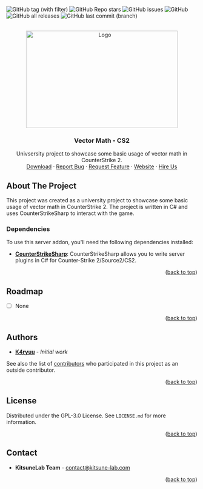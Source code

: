 <a name="readme-top"></a>

![GitHub tag (with filter)](https://img.shields.io/github/v/tag/K4ryuu/VektorMath?style=for-the-badge&label=Version)
![GitHub Repo stars](https://img.shields.io/github/stars/K4ryuu/VektorMath?style=for-the-badge)
![GitHub issues](https://img.shields.io/github/issues/K4ryuu/VektorMath?style=for-the-badge)
![GitHub](https://img.shields.io/github/license/K4ryuu/VektorMath?style=for-the-badge)
![GitHub all releases](https://img.shields.io/github/downloads/K4ryuu/VektorMath/total?style=for-the-badge)
![GitHub last commit (branch)](https://img.shields.io/github/last-commit/K4ryuu/VektorMath/dev?style=for-the-badge)

<!-- PROJECT LOGO -->
<br />
<div align="center">
  <a href="https://github.com/K4ryuu/VektorMath">
    <img src="https://i.imgur.com/sej1ZzD.png" alt="Logo" width="400" height="256">
  </a>
  <h3 align="center">Vector Math - CS2</h3>
  <p align="center">
    Univsersity project to showcase some basic usage of vector math in CounterStrike 2.
    <br />
    <a href="https://github.com/K4ryuu/VektorMath/releases">Download</a>
    ·
    <a href="https://github.com/K4ryuu/VektorMath/issues/new?assignees=KitsuneLab-Development&labels=bug&template=bug_report.md&title=%5BBUG%5D">Report Bug</a>
    ·
    <a href="https://github.com/K4ryuu/VektorMath/issues/new?assignees=KitsuneLab-Development&labels=enhancement&template=feature_request.md&title=%5BREQ%5D">Request Feature</a>
     ·
    <a href="https://kitsune-lab.com">Website</a>
     ·
    <a href="https://nests.kitsune-lab.com/tickets/create?department_id=2">Hire Us</a>
  </p>
</div>

<!-- ABOUT THE PROJECT -->

## About The Project

This project was created as a university project to showcase some basic usage of vector math in CounterStrike 2. The project is written in C# and uses CounterStrikeSharp to interact with the game.

### Dependencies

To use this server addon, you'll need the following dependencies installed:

- [**CounterStrikeSharp**](https://github.com/roflmuffin/CounterStrikeSharp/releases): CounterStrikeSharp allows you to write server plugins in C# for Counter-Strike 2/Source2/CS2.

<p align="right">(<a href="#readme-top">back to top</a>)</p>

<!-- ROADMAP -->

## Roadmap

- [ ] None

<p align="right">(<a href="#readme-top">back to top</a>)</p>

<!-- AUTHORS -->

## Authors

- [**K4ryuu**](https://github.com/K4ryuu) - _Initial work_

See also the list of [contributors](https://github.com/K4ryuu/VektorMath/graphs/contributors) who participated in this project as an outside contributor.

<p align="right">(<a href="#readme-top">back to top</a>)</p>

<!-- LICENSE -->

## License

Distributed under the GPL-3.0 License. See `LICENSE.md` for more information.

<p align="right">(<a href="#readme-top">back to top</a>)</p>

<!-- CONTACT -->

## Contact

- **KitsuneLab Team** - [contact@kitsune-lab.com](mailto:contact@kitsune-lab.com)

<p align="right">(<a href="#readme-top">back to top</a>)</p>

